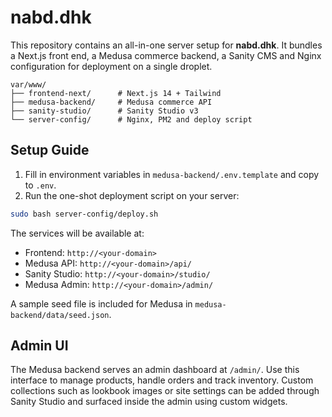 # nabd.dhk

This repository contains an all-in-one server setup for **nabd.dhk**.
It bundles a Next.js front end, a Medusa commerce backend, a Sanity CMS and
Nginx configuration for deployment on a single droplet.

```
var/www/
├── frontend-next/      # Next.js 14 + Tailwind
├── medusa-backend/     # Medusa commerce API
├── sanity-studio/      # Sanity Studio v3
└── server-config/      # Nginx, PM2 and deploy script
```

## Setup Guide

1. Fill in environment variables in `medusa-backend/.env.template` and copy
   to `.env`.
2. Run the one-shot deployment script on your server:

```bash
sudo bash server-config/deploy.sh
```

The services will be available at:
- Frontend: `http://<your-domain>`
- Medusa API: `http://<your-domain>/api/`
- Sanity Studio: `http://<your-domain>/studio/`
- Medusa Admin: `http://<your-domain>/admin/`

A sample seed file is included for Medusa in `medusa-backend/data/seed.json`.

## Admin UI

The Medusa backend serves an admin dashboard at `/admin/`. Use this interface to
manage products, handle orders and track inventory. Custom collections such as
lookbook images or site settings can be added through Sanity Studio and surfaced
inside the admin using custom widgets.
